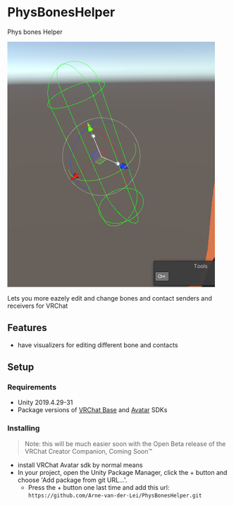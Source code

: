 # PhysBonesHelper
 Phys bones Helper

![Phys bones helper](Assets/Screenshot1.png)

 Lets you more eazely edit and change bones and contact senders and receivers for VRChat
 
 
 
## Features
- have visualizers for editing different bone and contacts

## Setup

### Requirements

- Unity 2019.4.29-31
- Package versions of [VRChat Base](https://github.com/vrchat/packages/tree/main/packages/com.vrchat.base) and [Avatar](https://github.com/vrchat/packages/tree/main/packages/com.vrchat.avatars) SDKs

### Installing

> Note: this will be much easier soon with the Open Beta release of the VRChat Creator Companion, Coming Soon™

- install VRChat Avatar sdk by normal means
- In your project, open the Unity Package Manager, click the + button and choose 'Add package from git URL...'.
  - Press the + button one last time and add this url: `https://github.com/Arne-van-der-Lei/PhysBonesHelper.git`
